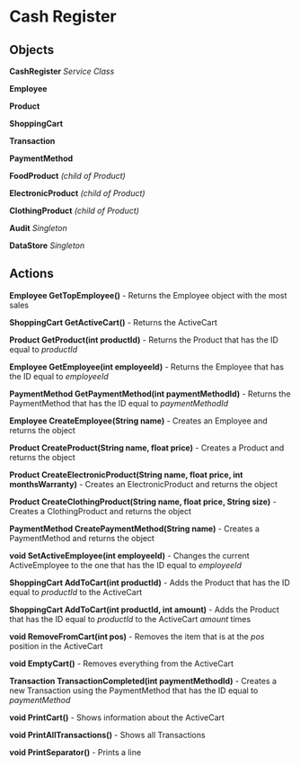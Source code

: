 # Cash Register

## Objects
**CashRegister** *Service Class*

**Employee**

**Product**

**ShoppingCart**

**Transaction**

**PaymentMethod**

**FoodProduct** *(child of Product)*

**ElectronicProduct** *(child of Product)*

**ClothingProduct** *(child of Product)*

**Audit** *Singleton*

**DataStore** *Singleton*

## Actions
**Employee GetTopEmployee()** - Returns the Employee object with the most sales

**ShoppingCart GetActiveCart()** - Returns the ActiveCart

**Product GetProduct(int productId)** - Returns the Product that has the ID equal to *productId*

**Employee GetEmployee(int employeeId)** - Returns the Employee that has the ID equal to *employeeId*

**PaymentMethod GetPaymentMethod(int paymentMethodId)** - Returns the PaymentMethod that has the ID equal to *paymentMethodId*

**Employee CreateEmployee(String name)** - Creates an Employee and returns the object

**Product CreateProduct(String name, float price)** - Creates a Product and returns the object

**Product CreateElectronicProduct(String name, float price, int monthsWarranty)** - Creates an ElectronicProduct and returns the object

**Product CreateClothingProduct(String name, float price, String size)** - Creates a ClothingProduct and returns the object

**PaymentMethod CreatePaymentMethod(String name)** - Creates a PaymentMethod and returns the object

**void SetActiveEmployee(int employeeId)** - Changes the current ActiveEmployee to the one that has the ID equal to *employeeId*

**ShoppingCart AddToCart(int productId)** - Adds the Product that has the ID equal to *productId* to the ActiveCart

**ShoppingCart AddToCart(int productId, int amount)** - Adds the Product that has the ID equal to *productId* to the ActiveCart *amount* times

**void RemoveFromCart(int pos)** - Removes the item that is at the *pos* position in the ActiveCart

**void EmptyCart()** - Removes everything from the ActiveCart

**Transaction TransactionCompleted(int paymentMethodId)** - Creates a new Transaction using the PaymentMethod that has the ID equal to *paymentMethod*

**void PrintCart()** - Shows information about the ActiveCart

**void PrintAllTransactions()** - Shows all Transactions

**void PrintSeparator()** - Prints a line
